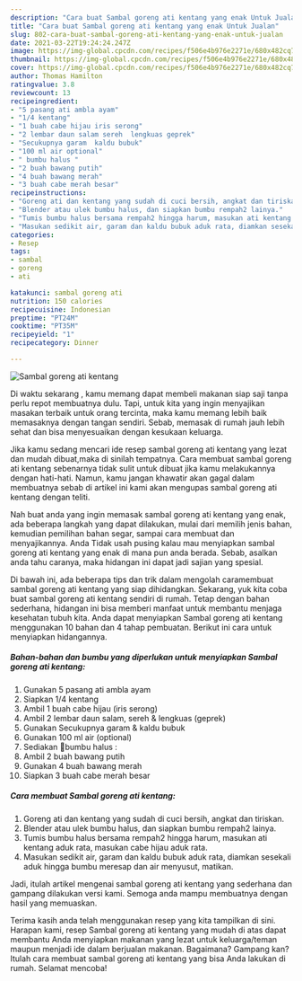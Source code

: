 ```yaml
---
description: "Cara buat Sambal goreng ati kentang yang enak Untuk Jualan"
title: "Cara buat Sambal goreng ati kentang yang enak Untuk Jualan"
slug: 802-cara-buat-sambal-goreng-ati-kentang-yang-enak-untuk-jualan
date: 2021-03-22T19:24:24.247Z
image: https://img-global.cpcdn.com/recipes/f506e4b976e2271e/680x482cq70/sambal-goreng-ati-kentang-foto-resep-utama.jpg
thumbnail: https://img-global.cpcdn.com/recipes/f506e4b976e2271e/680x482cq70/sambal-goreng-ati-kentang-foto-resep-utama.jpg
cover: https://img-global.cpcdn.com/recipes/f506e4b976e2271e/680x482cq70/sambal-goreng-ati-kentang-foto-resep-utama.jpg
author: Thomas Hamilton
ratingvalue: 3.8
reviewcount: 13
recipeingredient:
- "5 pasang ati ambla ayam"
- "1/4 kentang"
- "1 buah cabe hijau iris serong"
- "2 lembar daun salam sereh  lengkuas geprek"
- "Secukupnya garam  kaldu bubuk"
- "100 ml air optional"
- " bumbu halus "
- "2 buah bawang putih"
- "4 buah bawang merah"
- "3 buah cabe merah besar"
recipeinstructions:
- "Goreng ati dan kentang yang sudah di cuci bersih, angkat dan tiriskan."
- "Blender atau ulek bumbu halus, dan siapkan bumbu rempah2 lainya."
- "Tumis bumbu halus bersama rempah2 hingga harum, masukan ati kentang aduk rata, masukan cabe hijau aduk rata."
- "Masukan sedikit air, garam dan kaldu bubuk aduk rata, diamkan sesekali aduk hingga bumbu meresap dan air menyusut, matikan."
categories:
- Resep
tags:
- sambal
- goreng
- ati

katakunci: sambal goreng ati 
nutrition: 150 calories
recipecuisine: Indonesian
preptime: "PT24M"
cooktime: "PT35M"
recipeyield: "1"
recipecategory: Dinner

---
```



![Sambal goreng ati kentang](https://img-global.cpcdn.com/recipes/f506e4b976e2271e/680x482cq70/sambal-goreng-ati-kentang-foto-resep-utama.jpg)

Di waktu  sekarang , kamu memang dapat membeli makanan siap saji tanpa perlu repot membuatnya dulu. Tapi, untuk kita yang ingin menyajikan masakan terbaik untuk orang tercinta, maka kamu memang lebih baik memasaknya dengan tangan sendiri. Sebab, memasak di rumah jauh lebih sehat dan bisa menyesuaikan dengan kesukaan keluarga.

Jika kamu sedang mencari ide resep sambal goreng ati kentang yang lezat dan mudah dibuat,maka di sinilah tempatnya. Cara membuat sambal goreng ati kentang  sebenarnya tidak sulit untuk dibuat jika kamu melakukannya dengan hati-hati. Namun, kamu jangan khawatir akan gagal dalam membuatnya 
sebab di artikel ini kami akan mengupas sambal goreng ati kentang dengan teliti.  



Nah buat anda yang ingin memasak sambal goreng ati kentang yang enak, ada beberapa langkah yang dapat dilakukan, mulai dari memilih jenis bahan, kemudian pemilihan bahan segar, sampai cara membuat dan menyajikannya. Anda Tidak usah pusing kalau mau menyiapkan sambal goreng ati kentang yang enak di mana pun anda berada. Sebab, asalkan anda  tahu caranya, maka hidangan ini dapat jadi sajian yang spesial.

Di bawah ini, ada beberapa tips dan trik dalam mengolah caramembuat sambal goreng ati kentang yang siap dihidangkan. Sekarang, yuk kita coba buat sambal goreng ati kentang sendiri di rumah. Tetap dengan bahan sederhana, hidangan ini bisa memberi manfaat untuk membantu menjaga kesehatan tubuh kita. Anda dapat menyiapkan Sambal goreng ati kentang menggunakan 10 bahan dan 4 tahap pembuatan. Berikut ini cara untuk menyiapkan hidangannya.

<!--inarticleads1-->

##### Bahan-bahan dan bumbu yang diperlukan untuk menyiapkan Sambal goreng ati kentang:

1. Gunakan 5 pasang ati ambla ayam
1. Siapkan 1/4 kentang
1. Ambil 1 buah cabe hijau (iris serong)
1. Ambil 2 lembar daun salam, sereh &amp; lengkuas (geprek)
1. Gunakan Secukupnya garam &amp; kaldu bubuk
1. Gunakan 100 ml air (optional)
1. Sediakan  📍bumbu halus :
1. Ambil 2 buah bawang putih
1. Gunakan 4 buah bawang merah
1. Siapkan 3 buah cabe merah besar




<!--inarticleads2-->

##### Cara membuat Sambal goreng ati kentang:

1. Goreng ati dan kentang yang sudah di cuci bersih, angkat dan tiriskan.
1. Blender atau ulek bumbu halus, dan siapkan bumbu rempah2 lainya.
1. Tumis bumbu halus bersama rempah2 hingga harum, masukan ati kentang aduk rata, masukan cabe hijau aduk rata.
1. Masukan sedikit air, garam dan kaldu bubuk aduk rata, diamkan sesekali aduk hingga bumbu meresap dan air menyusut, matikan.




Jadi, itulah artikel mengenai  sambal goreng ati kentang  yang sederhana dan gampang dilakukan versi kami. Semoga anda mampu membuatnya dengan hasil yang memuaskan. 

Terima kasih anda telah menggunakan resep yang kita tampilkan di sini. Harapan kami, resep  Sambal goreng ati kentang yang mudah di atas dapat membantu Anda menyiapkan makanan yang lezat untuk keluarga/teman maupun menjadi ide dalam berjualan makanan. Bagaimana? Gampang kan? Itulah cara membuat sambal goreng ati kentang yang bisa Anda lakukan di rumah. Selamat mencoba!

